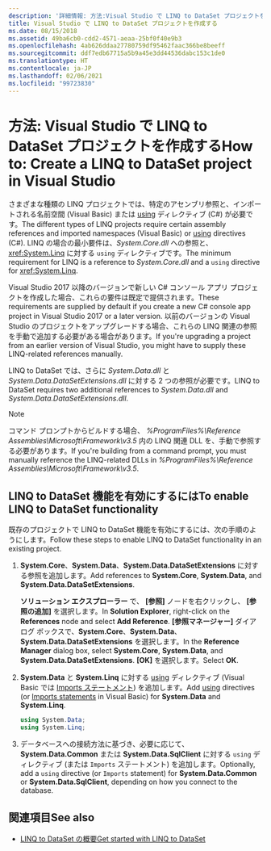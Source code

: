 ```yaml
---
description: '詳細情報: 方法:Visual Studio で LINQ to DataSet プロジェクトを作成する'
title: Visual Studio で LINQ to DataSet プロジェクトを作成する
ms.date: 08/15/2018
ms.assetid: 49ba6cb0-cdd2-4571-aeaa-25bf0f40e9b3
ms.openlocfilehash: 4ab626ddaa27780759df95462faac366be8beeff
ms.sourcegitcommit: ddf7edb67715a5b9a45e3dd44536dabc153c1de0
ms.translationtype: HT
ms.contentlocale: ja-JP
ms.lasthandoff: 02/06/2021
ms.locfileid: "99723830"
---
```

# <a name="how-to-create-a-linq-to-dataset-project-in-visual-studio"></a><span data-ttu-id="ff7e6-103">方法: Visual Studio で LINQ to DataSet プロジェクトを作成する</span><span class="sxs-lookup"><span data-stu-id="ff7e6-103">How to: Create a LINQ to DataSet project in Visual Studio</span></span>

<span data-ttu-id="ff7e6-104">さまざまな種類の LINQ プロジェクトでは、特定のアセンブリ参照と、インポートされる名前空間 (Visual Basic) または [using](../../../csharp/language-reference/keywords/using-directive.md) ディレクティブ (C#) が必要です。</span><span class="sxs-lookup"><span data-stu-id="ff7e6-104">The different types of LINQ projects require certain assembly references and imported namespaces (Visual Basic) or [using](../../../csharp/language-reference/keywords/using-directive.md) directives (C#).</span></span> <span data-ttu-id="ff7e6-105">LINQ の場合の最小要件は、*System.Core.dll* への参照と、<xref:System.Linq> に対する `using` ディレクティブです。</span><span class="sxs-lookup"><span data-stu-id="ff7e6-105">The minimum requirement for LINQ is a reference to *System.Core.dll* and a `using` directive for <xref:System.Linq>.</span></span>

<span data-ttu-id="ff7e6-106">Visual Studio 2017 以降のバージョンで新しい C# コンソール アプリ プロジェクトを作成した場合、これらの要件は既定で提供されます。</span><span class="sxs-lookup"><span data-stu-id="ff7e6-106">These requirements are supplied by default if you create a new C# console app project in Visual Studio 2017 or a later version.</span></span> <span data-ttu-id="ff7e6-107">以前のバージョンの Visual Studio のプロジェクトをアップグレードする場合、これらの LINQ 関連の参照を手動で追加する必要がある場合があります。</span><span class="sxs-lookup"><span data-stu-id="ff7e6-107">If you're upgrading a project from an earlier version of Visual Studio, you might have to supply these LINQ-related references manually.</span></span>

<span data-ttu-id="ff7e6-108">LINQ to DataSet では、さらに *System.Data.dll* と *System.Data.DataSetExtensions.dll* に対する 2 つの参照が必要です。</span><span class="sxs-lookup"><span data-stu-id="ff7e6-108">LINQ to DataSet requires two additional references to *System.Data.dll* and *System.Data.DataSetExtensions.dll*.</span></span>

> [!NOTE]
> <span data-ttu-id="ff7e6-109">コマンド プロンプトからビルドする場合、 *%ProgramFiles%\Reference Assemblies\Microsoft\Framework\v3.5* 内の LINQ 関連 DLL を、手動で参照する必要があります。</span><span class="sxs-lookup"><span data-stu-id="ff7e6-109">If you're building from a command prompt, you must manually reference the LINQ-related DLLs in *%ProgramFiles%\Reference Assemblies\Microsoft\Framework\v3.5*.</span></span>

## <a name="to-enable-linq-to-dataset-functionality"></a><span data-ttu-id="ff7e6-110">LINQ to DataSet 機能を有効にするには</span><span class="sxs-lookup"><span data-stu-id="ff7e6-110">To enable LINQ to DataSet functionality</span></span>

<span data-ttu-id="ff7e6-111">既存のプロジェクトで LINQ to DataSet 機能を有効にするには、次の手順のようにします。</span><span class="sxs-lookup"><span data-stu-id="ff7e6-111">Follow these steps to enable LINQ to DataSet functionality in an existing project.</span></span>

1. <span data-ttu-id="ff7e6-112">**System.Core**、**System.Data**、**System.Data.DataSetExtensions** に対する参照を追加します。</span><span class="sxs-lookup"><span data-stu-id="ff7e6-112">Add references to **System.Core**, **System.Data**, and **System.Data.DataSetExtensions**.</span></span>

   <span data-ttu-id="ff7e6-113">**ソリューション エクスプローラー** で、 **[参照]** ノードを右クリックし、 **[参照の追加]** を選択します。</span><span class="sxs-lookup"><span data-stu-id="ff7e6-113">In **Solution Explorer**, right-click on the **References** node and select **Add Reference**.</span></span> <span data-ttu-id="ff7e6-114">**[参照マネージャー]** ダイアログ ボックスで、**System.Core**、**System.Data**、**System.Data.DataSetExtensions** を選択します。</span><span class="sxs-lookup"><span data-stu-id="ff7e6-114">In the **Reference Manager** dialog box, select **System.Core**, **System.Data**, and **System.Data.DataSetExtensions**.</span></span> <span data-ttu-id="ff7e6-115">**[OK]** を選択します。</span><span class="sxs-lookup"><span data-stu-id="ff7e6-115">Select **OK**.</span></span>

1. <span data-ttu-id="ff7e6-116">**System.Data** と **System.Linq** に対する [using](../../../csharp/language-reference/keywords/using-directive.md) ディレクティブ (Visual Basic では [Imports ステートメント](../../../visual-basic/language-reference/statements/imports-statement-net-namespace-and-type.md)) を追加します。</span><span class="sxs-lookup"><span data-stu-id="ff7e6-116">Add [using](../../../csharp/language-reference/keywords/using-directive.md) directives (or [Imports statements](../../../visual-basic/language-reference/statements/imports-statement-net-namespace-and-type.md) in Visual Basic) for **System.Data** and **System.Linq**.</span></span>

   ```csharp
   using System.Data;
   using System.Linq;
   ```

1. <span data-ttu-id="ff7e6-117">データベースへの接続方法に基づき、必要に応じて、**System.Data.Common** または **System.Data.SqlClient** に対する `using` ディレクティブ (または `Imports` ステートメント) を追加します。</span><span class="sxs-lookup"><span data-stu-id="ff7e6-117">Optionally, add a `using` directive (or `Imports` statement) for **System.Data.Common** or **System.Data.SqlClient**, depending on how you connect to the database.</span></span>

## <a name="see-also"></a><span data-ttu-id="ff7e6-118">関連項目</span><span class="sxs-lookup"><span data-stu-id="ff7e6-118">See also</span></span>

- [<span data-ttu-id="ff7e6-119">LINQ to DataSet の概要</span><span class="sxs-lookup"><span data-stu-id="ff7e6-119">Get started with LINQ to DataSet</span></span>](getting-started-linq-to-dataset.md)
